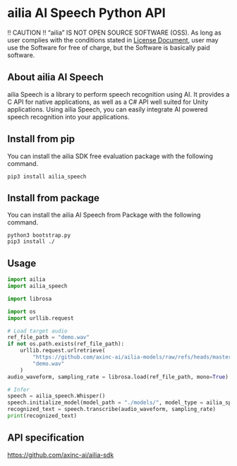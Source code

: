 # ailia AI Speech Python API

!! CAUTION !!
“ailia” IS NOT OPEN SOURCE SOFTWARE (OSS).
As long as user complies with the conditions stated in [License Document](https://ailia.ai/license/), user may use the Software for free of charge, but the Software is basically paid software.

## About ailia AI Speech

ailia Speech is a library to perform speech recognition using AI. It provides a C API for native applications, as well as a C# API well suited for Unity applications. Using ailia Speech, you can easily integrate AI powered speech recognition into your applications.

## Install from pip

You can install the ailia SDK free evaluation package with the following command.

```
pip3 install ailia_speech
```

## Install from package

You can install the ailia AI Speech from Package with the following command.

```
python3 bootstrap.py
pip3 install ./
```

## Usage

```python
import ailia
import ailia_speech

import librosa

import os
import urllib.request

# Load target audio
ref_file_path = "demo.wav"
if not os.path.exists(ref_file_path):
	urllib.request.urlretrieve(
		"https://github.com/axinc-ai/ailia-models/raw/refs/heads/master/audio_processing/whisper/demo.wa",
		"demo.wav"
	)
audio_waveform, sampling_rate = librosa.load(ref_file_path, mono=True)

# Infer
speech = ailia_speech.Whisper()
speech.initialize_model(model_path = "./models/", model_type = ailia_speech.AILIA_SPEECH_MODEL_TYPE_WHISPER_MULTILINGUAL_SMALL)
recognized_text = speech.transcribe(audio_waveform, sampling_rate)
print(recognized_text)
```

## API specification

https://github.com/axinc-ai/ailia-sdk

